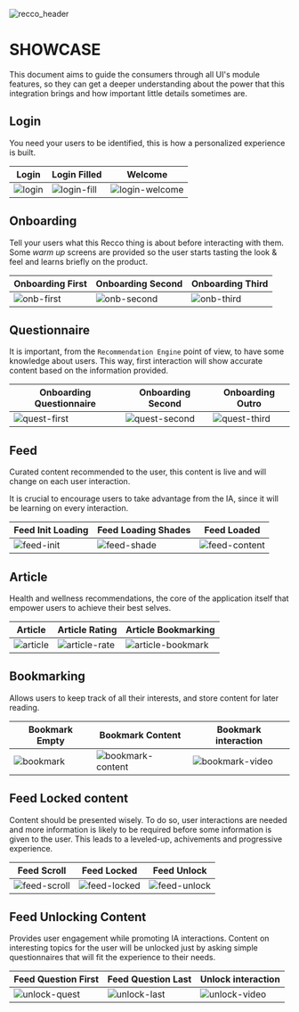 ![recco_header](../art/recco_logo_amethyst.svg)

# SHOWCASE

This document aims to guide the consumers through all UI's module features, so they can get a deeper understanding about
the power that this integration brings and how important little details sometimes are.

## Login

You need your users to be identified, this is how a personalized experience is built.

| Login                                 | Login Filled                                      | Welcome                                    |
|---------------------------------------|---------------------------------------------------|--------------------------------------------|
| ![login](../art/recco_user_login.png) | ![login-fill](../art/recco_user_login_filled.png) | ![login-welcome](../art/recco_welcome.png) |


## Onboarding

Tell your users what this Recco thing is about before interacting with them. Some _warm up_ screens 
are provided so the user starts tasting the look & feel and learns briefly on the product.

| Onboarding First                                | Onboarding Second                                 | Onboarding Third                                |
|-------------------------------------------------|---------------------------------------------------|-------------------------------------------------|
| ![onb-first](../art/recco_onboarding_first.png) | ![onb-second](../art/recco_onboarding_second.png) | ![onb-third](../art/recco_onboarding_third.png) |


## Questionnaire

It is important, from the `Recommendation Engine` point of view, to have some knowledge about users.
This way, first interaction will show accurate content based on the information provided.

| Onboarding Questionnaire                                   | Onboarding Second                                            | Onboarding Outro                                  |
|------------------------------------------------------------|--------------------------------------------------------------|---------------------------------------------------|
| ![quest-first](../art/recco_onboarding_question_first.png) | ![quest-second](../art/recco_onboarding_question_second.png) | ![quest-third](../art/recco_onboarding_outro.png) |


## Feed

Curated content recommended to the user, this content is live and will change on each user interaction.

It is crucial to encourage users to take advantage from the IA, since it will be learning on every interaction.

| Feed Init Loading                                   | Feed Loading Shades                                 | Feed Loaded                                   |
|-----------------------------------------------------|-----------------------------------------------------|-----------------------------------------------|
| ![feed-init](../art/recco_feed_loading_initial.png) | ![feed-shade](../art/recco_feed_loading_shades.png) | ![feed-content](../art/recco_feed_loaded.png) |


## Article

Health and wellness recommendations, the core of the application itself that empower users to achieve their best selves.

| Article                              | Article Rating                                  | Article Bookmarking                                      |
|--------------------------------------|-------------------------------------------------|----------------------------------------------------------|
| ![article](../art/recco_article.png) | ![article-rate](../art/recco_article_rated.png) | ![article-bookmark](../art/recco_article_bookmarked.png) |


## Bookmarking

Allows users to keep track of all their interests, and store content for later reading.

| Bookmark Empty                                | Bookmark Content                                       | Bookmark interaction                                    |
|-----------------------------------------------|--------------------------------------------------------|---------------------------------------------------------|
| ![bookmark](../art/recco_empty_bookmarks.png) | ![bookmark-content](../art/recco_bookmarks_filled.png) | ![bookmark-video](../art/recco_bookmarking_content.gif) |


## Feed Locked content

Content should be presented wisely. To do so, user interactions are needed and more information is 
likely to be required before some information is given to the user. This leads to a leveled-up, achivements
and progressive experience.

| Feed Scroll                                    | Feed Locked                                  | Feed Unlock                                           |
|------------------------------------------------|----------------------------------------------|-------------------------------------------------------|
| ![feed-scroll](../art/recco_feed_scrolled.png) | ![feed-locked](../art/recco_feed_locked.png) | ![feed-unlock](../art/recco_unlock_content_first.png) |

## Feed Unlocking Content

Provides user engagement while promoting IA interactions. Content on interesting topics for the user
will be unlocked just by asking simple questionnaires that will fit the experience to their needs.

| Feed Question First                                             | Feed Question Last                                    | Unlock interaction                                 |
|-----------------------------------------------------------------|-------------------------------------------------------|----------------------------------------------------|
| ![unlock-quest](../art/recco_unlock_content_question_first.png) | ![unlock-last](../art/recco_unlock_question_last.png) | ![unlock-video](../art/recco_unlocked_content.gif) |

